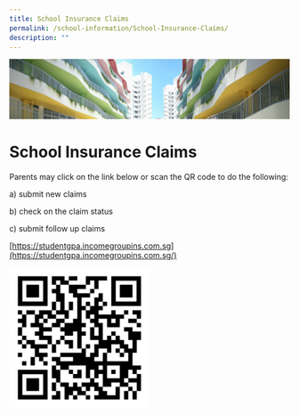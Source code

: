 ```yaml
---
title: School Insurance Claims
permalink: /school-information/School-Insurance-Claims/
description: ""
---
```

![](/images/School%20Information.jpg)

School Insurance Claims
=======================


Parents may click on the link below or scan the QR code to do the following:

  

a) submit new claims

b) check on the claim status

c) submit follow up claims

[https://studentgpa.incomegroupins.com.sg](https://studentgpa.incomegroupins.com.sg/)

<img src="/images/School%20Insurance.png" style="width:50%">